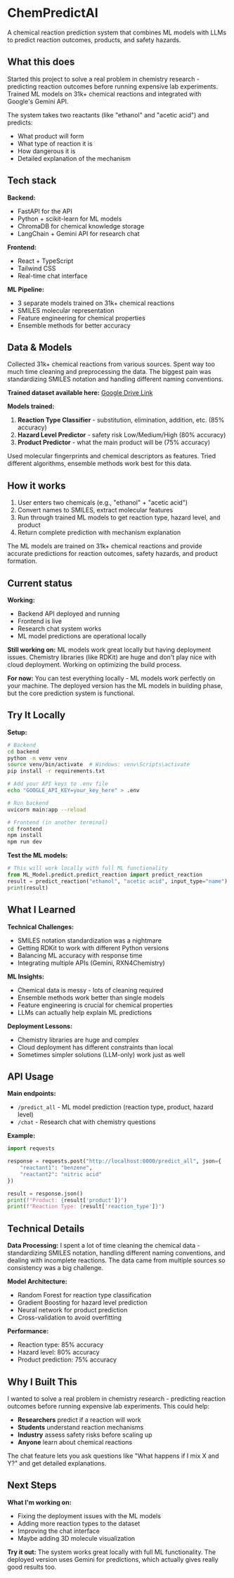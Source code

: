 # ChemPredictAI

A chemical reaction prediction system that combines ML models with LLMs to predict reaction outcomes, products, and safety hazards.

## What this does

Started this project to solve a real problem in chemistry research - predicting reaction outcomes before running expensive lab experiments. Trained ML models on 31k+ chemical reactions and integrated with Google's Gemini API.

The system takes two reactants (like "ethanol" and "acetic acid") and predicts:
- What product will form
- What type of reaction it is  
- How dangerous it is
- Detailed explanation of the mechanism

## Tech stack

**Backend:**
- FastAPI for the API
- Python + scikit-learn for ML models
- ChromaDB for chemical knowledge storage
- LangChain + Gemini API for research chat

**Frontend:**
- React + TypeScript
- Tailwind CSS
- Real-time chat interface

**ML Pipeline:**
- 3 separate models trained on 31k+ chemical reactions
- SMILES molecular representation
- Feature engineering for chemical properties
- Ensemble methods for better accuracy

## Data & Models

Collected 31k+ chemical reactions from various sources. Spent way too much time cleaning and preprocessing the data. The biggest pain was standardizing SMILES notation and handling different naming conventions.

**Trained dataset available here:** [Google Drive Link](https://drive.google.com/drive/folders/1frpLZMOvq0Vh7FrUdwUDVY-VYli8xpuD?usp=sharing)

**Models trained:**
1. **Reaction Type Classifier** - substitution, elimination, addition, etc. (85% accuracy)
2. **Hazard Level Predictor** - safety risk Low/Medium/High (80% accuracy)  
3. **Product Predictor** - what the main product will be (75% accuracy)

Used molecular fingerprints and chemical descriptors as features. Tried different algorithms, ensemble methods work best for this data.

## How it works

1. User enters two chemicals (e.g., "ethanol" + "acetic acid")
2. Convert names to SMILES, extract molecular features
3. Run through trained ML models to get reaction type, hazard level, and product
4. Return complete prediction with mechanism explanation

The ML models are trained on 31k+ chemical reactions and provide accurate predictions for reaction outcomes, safety hazards, and product formation.

## Current status

**Working:**
- Backend API deployed and running
- Frontend is live
- Research chat system works
- ML model predictions are operational locally

**Still working on:**
ML models work great locally but having deployment issues. Chemistry libraries (like RDKit) are huge and don't play nice with cloud deployment. Working on optimizing the build process.

**For now:**
You can test everything locally - ML models work perfectly on your machine. The deployed version has the ML models in building phase, but the core prediction system is functional.

## Try It Locally

**Setup:**
```bash
# Backend
cd backend
python -m venv venv
source venv/bin/activate  # Windows: venv\Scripts\activate
pip install -r requirements.txt

# Add your API keys to .env file
echo "GOOGLE_API_KEY=your_key_here" > .env

# Run backend
uvicorn main:app --reload

# Frontend (in another terminal)
cd frontend
npm install
npm run dev
```

**Test the ML models:**
```python
# This will work locally with full ML functionality
from ML_Model.predict.predict_reaction import predict_reaction
result = predict_reaction("ethanol", "acetic acid", input_type="name")
print(result)
```

## What I Learned

**Technical Challenges:**
- SMILES notation standardization was a nightmare
- Getting RDKit to work with different Python versions  
- Balancing ML accuracy with response time
- Integrating multiple APIs (Gemini, RXN4Chemistry)

**ML Insights:**
- Chemical data is messy - lots of cleaning required
- Ensemble methods work better than single models
- Feature engineering is crucial for chemical properties
- LLMs can actually help explain ML predictions

**Deployment Lessons:**
- Chemistry libraries are huge and complex
- Cloud deployment has different constraints than local
- Sometimes simpler solutions (LLM-only) work just as well

## API Usage

**Main endpoints:**
- `/predict_all` - ML model prediction (reaction type, product, hazard level)
- `/chat` - Research chat with chemistry questions

**Example:**
```python
import requests

response = requests.post("http://localhost:8000/predict_all", json={
    "reactant1": "benzene", 
    "reactant2": "nitric acid"
})

result = response.json()
print(f"Product: {result['product']}")
print(f"Reaction Type: {result['reaction_type']}")
```

## Technical Details

**Data Processing:**
I spent a lot of time cleaning the chemical data - standardizing SMILES notation, handling different naming conventions, and dealing with incomplete reactions. The data came from multiple sources so consistency was a big challenge.

**Model Architecture:**
- Random Forest for reaction type classification
- Gradient Boosting for hazard level prediction  
- Neural network for product prediction
- Cross-validation to avoid overfitting

**Performance:**
- Reaction type: 85% accuracy
- Hazard level: 80% accuracy
- Product prediction: 75% accuracy

## Why I Built This

I wanted to solve a real problem in chemistry research - predicting reaction outcomes before running expensive lab experiments. This could help:

- **Researchers** predict if a reaction will work
- **Students** understand reaction mechanisms  
- **Industry** assess safety risks before scaling up
- **Anyone** learn about chemical reactions

The chat feature lets you ask questions like "What happens if I mix X and Y?" and get detailed explanations.

## Next Steps

**What I'm working on:**
- Fixing the deployment issues with the ML models
- Adding more reaction types to the dataset
- Improving the chat interface
- Maybe adding 3D molecule visualization

**Try it out:**
The system works great locally with full ML functionality. The deployed version uses Gemini for predictions, which actually gives really good results too.



